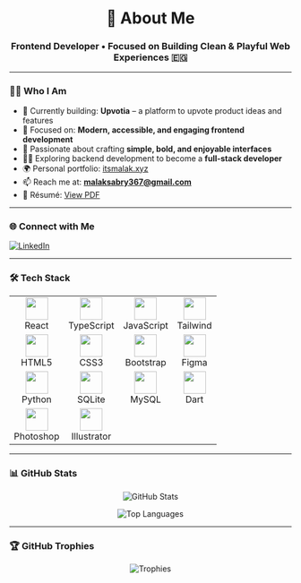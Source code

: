 <h1 align="center">💫 About Me</h1>
<h3 align="center">Frontend Developer • Focused on Building Clean & Playful Web Experiences 🇪🇬</h3>

---

### 👩‍💻 Who I Am

- 🔭 Currently building: **Upvotia** – a platform to upvote product ideas and features  
- 🎯 Focused on: **Modern, accessible, and engaging frontend development**  
- 🎨 Passionate about crafting **simple, bold, and enjoyable interfaces**  
- 👩‍🚀 Exploring backend development to become a **full-stack developer**  
- 🌍 Personal portfolio: [itsmalak.xyz](https://itsmalak.xyz/)  
- 📫 Reach me at: **malaksabry367@gmail.com**  
- 📄 Résumé: [View PDF](https://drive.google.com/file/d/1MHZLLCiAy7w6XeTrDqtI88JbeRmvTH9r/view?usp=drive_link)  

---

### 🌐 Connect with Me

[![LinkedIn](https://img.shields.io/badge/LinkedIn-Malak%20Sabry-blue?style=flat&logo=linkedin)](https://www.linkedin.com/in/malak-sabry-muhammad440221)

---

### 🛠️ Tech Stack

<table>
  <tr>
    <td align="center"><img src="https://cdn.jsdelivr.net/gh/devicons/devicon/icons/react/react-original.svg" width="40" height="40"/><br/>React</td>
    <td align="center"><img src="https://cdn.jsdelivr.net/gh/devicons/devicon/icons/typescript/typescript-original.svg" width="40" height="40"/><br/>TypeScript</td>
    <td align="center"><img src="https://cdn.jsdelivr.net/gh/devicons/devicon/icons/javascript/javascript-original.svg" width="40" height="40"/><br/>JavaScript</td>
    <td align="center"><img src="https://cdn.jsdelivr.net/gh/devicons/devicon/icons/tailwindcss/tailwindcss.svg" width="40" height="40"/><br/>Tailwind</td>
  </tr>
  <tr>
    <td align="center"><img src="https://cdn.jsdelivr.net/gh/devicons/devicon/icons/html5/html5-original.svg" width="40" height="40"/><br/>HTML5</td>
    <td align="center"><img src="https://cdn.jsdelivr.net/gh/devicons/devicon/icons/css3/css3-original.svg" width="40" height="40"/><br/>CSS3</td>
    <td align="center"><img src="https://cdn.jsdelivr.net/gh/devicons/devicon/icons/bootstrap/bootstrap-plain.svg" width="40" height="40"/><br/>Bootstrap</td>
    <td align="center"><img src="https://cdn.jsdelivr.net/gh/devicons/devicon/icons/figma/figma-original.svg" width="40" height="40"/><br/>Figma</td>
  </tr>
  <tr>
    <td align="center"><img src="https://cdn.jsdelivr.net/gh/devicons/devicon/icons/python/python-original.svg" width="40" height="40"/><br/>Python</td>
    <td align="center"><img src="https://cdn.jsdelivr.net/gh/devicons/devicon/icons/sqlite/sqlite-original.svg" width="40" height="40"/><br/>SQLite</td>
    <td align="center"><img src="https://cdn.jsdelivr.net/gh/devicons/devicon/icons/mysql/mysql-original-wordmark.svg" width="40" height="40"/><br/>MySQL</td>
    <td align="center"><img src="https://cdn.jsdelivr.net/gh/devicons/devicon/icons/dart/dart-original.svg" width="40" height="40"/><br/>Dart</td>
  </tr>
  <tr>
    <td align="center"><img src="https://cdn.jsdelivr.net/gh/devicons/devicon/icons/photoshop/photoshop-plain.svg" width="40" height="40"/><br/>Photoshop</td>
    <td align="center"><img src="https://cdn.jsdelivr.net/gh/devicons/devicon/icons/illustrator/illustrator-plain.svg" width="40" height="40"/><br/>Illustrator</td>
    <td></td>
    <td></td>
  </tr>
</table>

---

### 📊 GitHub Stats 

<p align="center">
  <img src="https://github-readme-stats.vercel.app/api?username=malak-sabry-104&show_icons=true&theme=radical&hide_border=true" alt="GitHub Stats" />
</p>

<p align="center">
  <img src="https://github-readme-stats.vercel.app/api/top-langs?username=malak-sabry-104&layout=compact&theme=radical&hide_border=true" alt="Top Languages" />
</p>

---

### 🏆 GitHub Trophies

<p align="center">
  <img src="https://github-profile-trophy.vercel.app/?username=malak-sabry-104&theme=darkhub&no-frame=true&no-bg=true&title=Stars,Commits,Followers,PullRequest,Issues,Repositories" alt="Trophies" />
</p>
